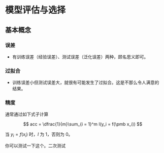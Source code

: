 # 模型评估与选择

## 基本概念

### 误差

* 有训练误差（经验误差）、测试误差（泛化误差）两种，顾名思义即可。

### 过拟合

* 训练误差小但测试误差大，就很有可能发生了过拟合。这是不那么令人满意的结果。

### 精度

通常通过如下式子计算

$$
acc = \dfrac{1}{m}\sum_{i = 1}^m I(y_i = f(\pmb x_i))
$$

当 $y_i = f(x_i)$ 时，$I$ 为 $1$，否则为 $0$。

你可以测试一下这个。二次测试